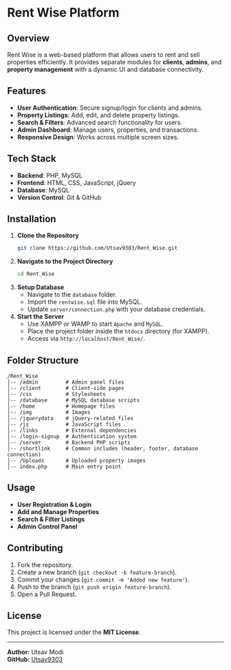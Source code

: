 # Rent Wise Platform

## Overview

Rent Wise is a web-based platform that allows users to rent and sell properties efficiently. It provides separate modules for **clients**, **admins**, and **property management** with a dynamic UI and database connectivity.

## Features

- **User Authentication**: Secure signup/login for clients and admins.
- **Property Listings**: Add, edit, and delete property listings.
- **Search & Filters**: Advanced search functionality for users.
- **Admin Dashboard**: Manage users, properties, and transactions.
- **Responsive Design**: Works across multiple screen sizes.

## Tech Stack

- **Backend**: PHP, MySQL
- **Frontend**: HTML, CSS, JavaScript, jQuery
- **Database**: MySQL
- **Version Control**: Git & GitHub

## Installation

1. **Clone the Repository**
   ```sh
   git clone https://github.com/Utsav9303/Rent_Wise.git
   ```
2. **Navigate to the Project Directory**
   ```sh
   cd Rent_Wise
   ```
3. **Setup Database**
   - Navigate to the `database` folder.
   - Import the `rentwise.sql` file into MySQL.
   - Update `server/connection.php` with your database credentials.
4. **Start the Server**
   - Use XAMPP or WAMP to start `Apache` and `MySQL`.
   - Place the project folder inside the `htdocs` directory (for XAMPP).
   - Access via `http://localhost/Rent_Wise/`.

## Folder Structure

```
/Rent_Wise
│-- /admin         # Admin panel files
│-- /client        # Client-side pages
│-- /css           # Stylesheets
│-- /database      # MySQL database scripts
│-- /home          # Homepage files
│-- /img           # Images
│-- /jquerydata    # jQuery-related files
│-- /js            # JavaScript files
│-- /links         # External dependencies
│-- /login-signup  # Authentication system
│-- /server        # Backend PHP scripts
│-- /shortlink     # Common includes (header, footer, database connection)
│-- /Uploads       # Uploaded property images
│-- index.php      # Main entry point
```

## Usage

- **User Registration & Login**
- **Add and Manage Properties**
- **Search & Filter Listings**
- **Admin Control Panel**

## Contributing

1. Fork the repository.
2. Create a new branch (`git checkout -b feature-branch`).
3. Commit your changes (`git commit -m 'Added new feature'`).
4. Push to the branch (`git push origin feature-branch`).
5. Open a Pull Request.

## License

This project is licensed under the **MIT License**.

---

**Author:** Utsav Modi\
**GitHub:** [Utsav9303](https://github.com/Utsav9303)

